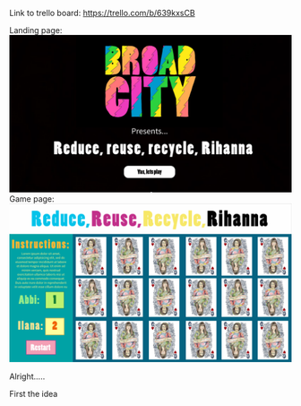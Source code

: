 Link to trello board:
https://trello.com/b/639kxsCB


Landing page:
![Screenshot](Landing.jpg)
Game page:
![Screenshot](Game.jpg)

Alright.....

First the idea

